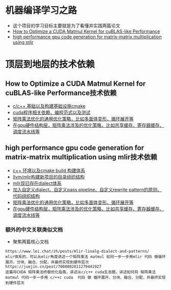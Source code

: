 # 机器编译学习之路
- 这个项目的学习目标主要就是为了看懂并实践两篇论文
- [How to Optimize a CUDA Matmul Kernel for cuBLAS-like Performance](https://siboehm.com/articles/22/CUDA-MMM)
- [high performance gpu code generation for matrix-matrix multiplication using mlir](https://arxiv.org/pdf/2108.13191)

# 顶层到地层的技术依赖

## How to Optimize a CUDA Matmul Kernel for cuBLAS-like Performance技术依赖
- [c/c++ 基础以及构建基础设施cmake](https://github.com/carolove/Study-with-Machine-Learning/tree/main/1-c%2B%2B%E5%9F%BA%E7%A1%80%E4%BB%A5%E5%8F%8Acmake%E6%9E%84%E5%BB%BA%E7%8E%AF%E5%A2%83)
- [cuda程序相关依赖、编程范式以及测试](https://github.com/carolove/Study-with-Machine-Learning/tree/main/2-cuda%E7%BC%96%E7%A8%8B%E8%8C%83%E5%BC%8F-%E7%8E%AF%E5%A2%83%E4%BE%9D%E8%B5%96-%E6%B5%8B%E8%AF%95)
- [矩阵乘法优化的通用优化策略，比如多面体变形、循环展开等](https://github.com/carolove/Study-with-Machine-Learning/tree/main/6-%E7%9F%A9%E9%98%B5%E4%B9%98%E6%B3%95%E9%80%9A%E7%94%A8%E4%BC%98%E5%8C%96%E7%AD%96%E7%95%A5)
- [在gpu硬件结构层，矩阵乘法涉及的优化策略，比如共享缓存、寄存器缓存、调度流水线等](https://github.com/carolove/Study-with-Machine-Learning/tree/main/7-gpu%E7%A1%AC%E4%BB%B6%E7%BB%93%E6%9E%84%E4%BB%A5%E5%8F%8A%E7%9B%B8%E5%85%B3%E4%BC%98%E5%8C%96%E7%AD%96%E7%95%A5)

## high performance gpu code generation for matrix-matrix multiplication using mlir技术依赖
- [c++ 环境以及cmake build 构建体系](https://github.com/carolove/Study-with-Machine-Learning/tree/main/1-c%2B%2B%E5%9F%BA%E7%A1%80%E4%BB%A5%E5%8F%8Acmake%E6%9E%84%E5%BB%BA%E7%8E%AF%E5%A2%83)
- [llvm/mlir构建新项目的目录组织结构](https://github.com/carolove/Study-with-Machine-Learning/tree/main/3-llvm-mlir%E5%9F%BA%E7%A1%80%E4%BB%A5%E5%8F%8A%E7%BB%93%E6%9E%84/02%20mlir%20tutorial)
- [mlir现已存在dialect体系](https://github.com/carolove/Study-with-Machine-Learning/blob/main/3-llvm-mlir%E5%9F%BA%E7%A1%80%E4%BB%A5%E5%8F%8A%E7%BB%93%E6%9E%84/01%20mlir%20%E5%9F%BA%E7%A1%80%E5%AD%A6%E4%B9%A0/06%20mlir%E7%8E%B0%E5%B7%B2%E5%AD%98%E5%9C%A8dialect%E4%BD%93%E7%B3%BB.md)
- [加入自定义dialect、自定义pass pipeline、自定义rewrite pattern的原则、代码组织结构](https://github.com/carolove/Study-with-Machine-Learning/tree/main/5-%E8%87%AA%E5%AE%9A%E4%B9%89mlir%E7%A8%8B%E5%BA%8F%E7%9A%84%E6%96%B9%E6%B3%95%E5%92%8C%E5%8E%9F%E5%88%99)
- [矩阵乘法优化的通用优化策略，比如多面体变形、循环展开等](https://github.com/carolove/Study-with-Machine-Learning/tree/main/6-%E7%9F%A9%E9%98%B5%E4%B9%98%E6%B3%95%E9%80%9A%E7%94%A8%E4%BC%98%E5%8C%96%E7%AD%96%E7%95%A5)
- [在gpu硬件结构层，矩阵乘法涉及的优化策略，比如共享缓存、寄存器缓存、调度流水线等](https://github.com/carolove/Study-with-Machine-Learning/tree/main/7-gpu%E7%A1%AC%E4%BB%B6%E7%BB%93%E6%9E%84%E4%BB%A5%E5%8F%8A%E7%9B%B8%E5%85%B3%E4%BC%98%E5%8C%96%E7%AD%96%E7%95%A5)

### 额外的中文关联类似文档
- 聚焦两篇核心文档
```
https://www.lei.chat/zh/posts/mlir-linalg-dialect-and-patterns/
mlir体系的，可以从mlir角度讲述一个矩阵乘法 matmul 如何一步一步用mlir 代码 做循环展开、分块、融合、分配，并最终实现到硬件层次
https://juejin.cn/post/7008002811279441927
这篇将CUDA 矩阵乘法终极优化指南，讲述从c/c++ cuda生态圈，讲述如何将 矩阵乘法matmul 代码一步一步用 c/++c cuda  代码 做 循环展开、分块、融合、分配，并最终实现到硬件层次
```
